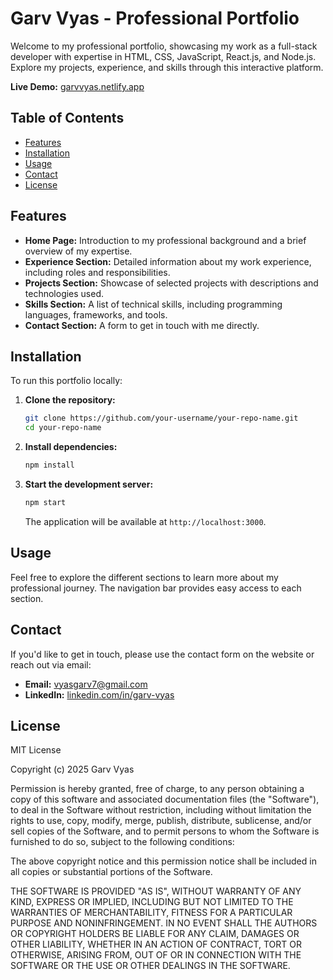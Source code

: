 # Garv Vyas - Professional Portfolio

Welcome to my professional portfolio, showcasing my work as a full-stack developer with expertise in HTML, CSS, JavaScript, React.js, and Node.js. Explore my projects, experience, and skills through this interactive platform.

**Live Demo:** [garvvyas.netlify.app](https://garvvyas.netlify.app)

## Table of Contents

- [Features](#features)
- [Installation](#installation)
- [Usage](#usage)
- [Contact](#contact)
- [License](#license)

## Features

- **Home Page:** Introduction to my professional background and a brief overview of my expertise.
- **Experience Section:** Detailed information about my work experience, including roles and responsibilities.
- **Projects Section:** Showcase of selected projects with descriptions and technologies used.
- **Skills Section:** A list of technical skills, including programming languages, frameworks, and tools.
- **Contact Section:** A form to get in touch with me directly.

## Installation

To run this portfolio locally:

1. **Clone the repository:**

   ```bash
   git clone https://github.com/your-username/your-repo-name.git
   cd your-repo-name
   ```

2. **Install dependencies:**

   ```bash
   npm install
   ```

3. **Start the development server:**

   ```bash
   npm start
   ```

   The application will be available at `http://localhost:3000`.

## Usage

Feel free to explore the different sections to learn more about my professional journey. The navigation bar provides easy access to each section.

## Contact

If you'd like to get in touch, please use the contact form on the website or reach out via email:

- **Email:** vyasgarv7@gmail.com
- **LinkedIn:** [linkedin.com/in/garv-vyas](https://www.linkedin.com/in/garv-vyas)

## License

MIT License

Copyright (c) 2025 Garv Vyas

Permission is hereby granted, free of charge, to any person obtaining a copy
of this software and associated documentation files (the "Software"), to deal
in the Software without restriction, including without limitation the rights
to use, copy, modify, merge, publish, distribute, sublicense, and/or sell
copies of the Software, and to permit persons to whom the Software is
furnished to do so, subject to the following conditions:

The above copyright notice and this permission notice shall be included in all
copies or substantial portions of the Software.

THE SOFTWARE IS PROVIDED "AS IS", WITHOUT WARRANTY OF ANY KIND, EXPRESS OR
IMPLIED, INCLUDING BUT NOT LIMITED TO THE WARRANTIES OF MERCHANTABILITY,
FITNESS FOR A PARTICULAR PURPOSE AND NONINFRINGEMENT. IN NO EVENT SHALL THE
AUTHORS OR COPYRIGHT HOLDERS BE LIABLE FOR ANY CLAIM, DAMAGES OR OTHER
LIABILITY, WHETHER IN AN ACTION OF CONTRACT, TORT OR OTHERWISE, ARISING FROM,
OUT OF OR IN CONNECTION WITH THE SOFTWARE OR THE USE OR OTHER DEALINGS IN THE
SOFTWARE.
